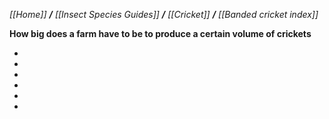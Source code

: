 _[[Home]] **/** [[Insect Species Guides]] **/** [[Cricket]] **/** [[Banded cricket index]]_


**How big does a farm have to be to produce a certain volume of crickets**

-
-
-
-
-
-